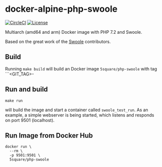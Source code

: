 # docker-alpine-php-swoole

[![CircleCI](https://circleci.com/gh/5square/docker-alpine-php-swoole.svg?style=svg)](https://circleci.com/gh/5square/docker-alpine-php-swoole)
[![License](https://img.shields.io/badge/license-apache2-blue.svg)](LICENSE)

Multiarch (amd64 and arm) Docker image with PHP 7.2 and Swoole.

Based on the great work of the [Swoole](https://github.com/swoole/swoole-src) contributors.

## Build
Running
```make build```
will build an Docker image ```5square/php-swoole``` with tag ```<GIT_TAG>-<COMMIT>

## Run and build
```
make run
```
will build the image and start a container called ```swoole_test_run```. As an example, a simple webserver is being started, which listens and responds on port 9501 (localhost). 

## Run Image from Docker Hub
```
docker run \
  --rm \
  -p 9501:9501 \
  5square/php-swoole
```
